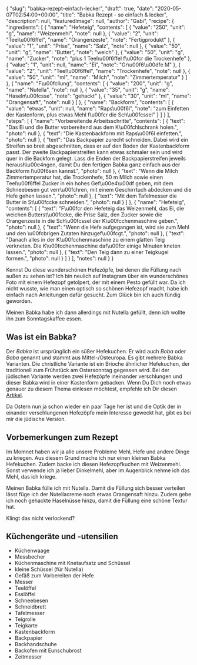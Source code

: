 {
    "slug": "babka-rezept-einfach-lecker",
    "draft": true,
    "date": "2020-05-07T02:54:00+00:00",
    "title": "Babka Rezept - so einfach & lecker",
    "description": null,
    "featuredImage": null,
    "author": "Gabi",
    "recipe": {
        "ingredients": [
            {
                "name": "Hefeteig",
                "contents": [
                    {
                        "value": "250",
                        "unit": "g",
                        "name": "Weizenmehl",
                        "note": null
                    },
                    {
                        "value": "2",
                        "unit": "Teel\u00f6ffel",
                        "name": "Orangenzeste",
                        "note": "Fertigprodukt"
                    },
                    {
                        "value": "1",
                        "unit": "Prise",
                        "name": "Salz",
                        "note": null
                    },
                    {
                        "value": "50",
                        "unit": "g",
                        "name": "Butter",
                        "note": "weich"
                    },
                    {
                        "value": "50",
                        "unit": "g",
                        "name": "Zucker",
                        "note": "plus 1 Teel\u00f6ffel f\u00fcr die Trockenhefe"
                    },
                    {
                        "value": "1",
                        "unit": null,
                        "name": "Ei",
                        "note": "Gr\u00f6\u00dfe M"
                    },
                    {
                        "value": "2",
                        "unit": "Teel\u00f6ffel",
                        "name": "Trockenhefe",
                        "note": null
                    },
                    {
                        "value": "50",
                        "unit": "ml",
                        "name": "Milch",
                        "note": "Zimmertemperatur"
                    }
                ]
            },
            {
                "name": "F\u00fcllung",
                "contents": [
                    {
                        "value": "200",
                        "unit": "g",
                        "name": "Nutella",
                        "note": null
                    },
                    {
                        "value": "35",
                        "unit": "g",
                        "name": "Haseln\u00fcsse",
                        "note": "gehackt"
                    },
                    {
                        "value": "30",
                        "unit": "ml",
                        "name": "Orangensaft",
                        "note": null
                    }
                ]
            },
            {
                "name": "Backform",
                "contents": [
                    {
                        "value": "etwas",
                        "unit": null,
                        "name": "Raps\u00f6l",
                        "note": "zum Einfetten der Kastenform, plus etwas Mehl f\u00fcr die Sch\u00fcssel"
                    }
                ]
            }
        ],
        "steps": [
            {
                "name": "Vorbereitende Arbeitsschritte",
                "contents": [
                    {
                        "text": "Das Ei und die Butter vorbereitend aus dem K\u00fchlschrank holen.",
                        "photo": null
                    },
                    {
                        "text": "Die Kastenbackform mit Raps\u00f6l einfetten.",
                        "photo": null
                    },
                    {
                        "text": "Das Backpapier zurecht schneiden. Dabei wird ein Streifen so breit abgeschnitten, dass er auf den Boden der Kastenbackform passt. Der zweite Backpapierstreifen kann etwas schmaler sein und wird quer in die Backfom gelegt. Lass die Enden der Backpapierstreifen jeweils heraush\u00e4ngen, damit Du den fertigen Babka ganz einfach aus der Backform l\u00f6sen kannst.",
                        "photo": null
                    },
                    {
                        "text": "Wenn die Milch Zimmertemperatur hat, die Trockenhefe, 50 m Milch sowie einen Teel\u00f6ffel Zucker in ein hohes Gef\u00e4\u00df geben, mit dem Schneebesen gut verr\u00fchren, mit einem Geschirrtuch abdecken und die Hefe gehen lassen.",
                        "photo": null
                    },
                    {
                        "text": "Mit dem Tafelmesser die Butter in St\u00fccke schneiden.",
                        "photo": null
                    }
                ]
            },
            {
                "name": "Hefeteig",
                "contents": [
                    {
                        "text": "F\u00fcr den Hefeteig das Weizenmehl, das Ei, die weichen Butterst\u00fccke, die Prise Salz, den Zucker sowie die Orangenzeste in die Sch\u00fcssel der K\u00fcchenmaschine geben.",
                        "photo": null
                    },
                    {
                        "text": "Wenn die Hefe aufgegangen ist, wird sie zum Mehl und den \u00fcbrigen Zutaten hinzugef\u00fcgt.",
                        "photo": null
                    },
                    {
                        "text": "Danach alles in der K\u00fcchenmaschine zu einem glatten Teig verkneten. Die K\u00fcchenmaschine daf\u00fcr einige Minuten kneten lassen.",
                        "photo": null
                    },
                    {
                        "text": "Den Teig dann zu einer Teigkugel formen.",
                        "photo": null
                    }
                ]
            }
        ],
        "notes": null
    }
}

Kennst Du diese wunderschönen  Hefezöpfe, bei denen die Füllung nach außen zu sehen ist? Ich bin neulich auf Instagram über ein wunderschönes Foto mit einem Hefezopf getolpert, der mit einem Pesto gefüllt war. Da ich nicht wusste, wie man einen optisch so schönen Hefezopf macht, habe ich einfach nach Anleitungen dafür gesucht. Zum Glück bin ich auch fündig geworden.

Meinen Babka habe ich dann allerdings mit Nutella gefüllt, denn ich wollte ihn zum Sonntagskaffee essen.

## Was ist ein Babka?
Der *Babka* ist ursprünglich ein süßer Hefekuchen. Er wird auch *Boba* oder *Baba* genannt und stammt aus Mittel-/Osteuropa.
Es gibt mehrere Babka Varianten. Die christliche Variante ist ein Brioche ähnlicher Hefekuchen, der traditionell zum Frühstück am Ostersonntag gegessen wird.
Bei der jüdischen Variante werden zwei Hefezöpfe ineinander verschlungen und dieser Babka wird in einer Kastenform gebacken.
Wenn Du Dich noch etwas genauer zu diesem Thema einlesen möchtest, empfehle ich Dir diesen [Artikel](http://https://de.wikipedia.org/wiki/Babka "Artikel").

Da Ostern nun ja schon wieder ein paar Tage her ist und die Optik der in einander verschlungenen Hefezöpfe mein Interesse geweckt hat, gibt es bei mir die jüdische Version.

## Vorbemerkungen zum Rezept
Im Momnet haben wir ja alle unsere Probleme Mehl, Hefe und andere Dinge zu kriegen. Aus diesem Grund mache ich nur einen kleinen Babka Hefekuchen. Zudem backe ich diesen Hefezopfkuchen mit Weizenmehl. Sonst verwende ich ja lieber Dinkelmehl, aber im Augenblick nehme ich das Mehl, das ich kriege.

Meinen Babka fülle ich mit Nutella. Damit die Füllung sich besser verteilen lässt füge ich der Nutellacreme noch etwas Orangensaft hinzu. Zudem gebe ich noch gehackte Haselnüsse hinzu, damit die Füllung eine schöne Textur hat.

Klingt das nicht verlockend?

## Küchengeräte und -utensilien
- Küchenwaage
- Messbecher
- Küchenmaschine mit Knetaufsatz und Schüssel
- kleine Schüssel (für Nutella)
- Gefäß zum Vorbereiten der Hefe
- Messer
- Teelöffel
- Esslöffel
- Schneebesen
- Schneidbrett
- Tafelmesser
- Teigrolle
- Teigkarte
- Kastenbackform
- Backpapier
- Backhandschuhe
- Backofen mit Eunschubrost
- Zeitmesser